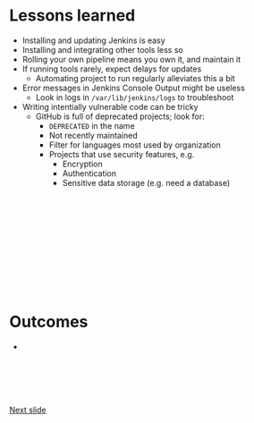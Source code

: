 # Lessons learned

* Installing and updating Jenkins is easy
* Installing and integrating other tools less so
* Rolling your own pipeline means you own it, and maintain it
* If running tools rarely, expect delays for updates
  * Automating project to run regularly alleviates this a bit
* Error messages in Jenkins Console Output might be useless
  * Look in logs in ```/var/lib/jenkins/logs``` to troubleshoot
* Writing intentially vulnerable code can be tricky
  * GitHub is full of deprecated projects; look for:
    * ```DEPRECATED``` in the name
    * Not recently maintained
    * Filter for languages most used by organization
    * Projects that use security features, e.g.
      * Encryption
      * Authentication
      * Sensitive data storage (e.g. need a database)

<br /><br /><br /><br /><br /><br /><br /><br /><br /><br />

# Outcomes

* 

<br /><br /><br /><br />

[Next slide](finale.md)

